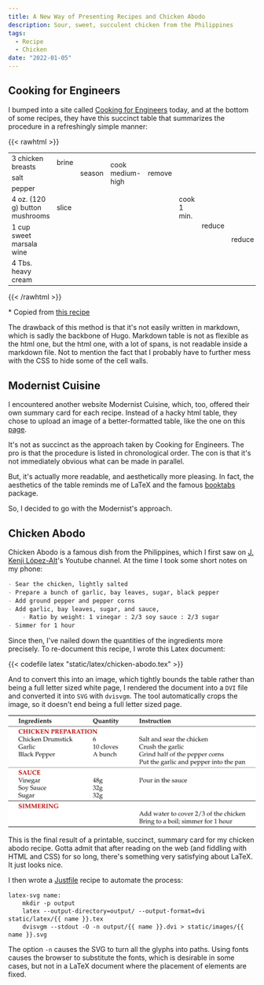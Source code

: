 ```yaml
---
title: A New Way of Presenting Recipes and Chicken Abodo
description: Sour, sweet, succulent chicken from the Philippines
tags:
  - Recipe
  - Chicken
date: "2022-01-05"
---
```


## Cooking for Engineers

I bumped into a site called [Cooking for Engineers](http://www.cookingforengineers.com/) today, and at the bottom of some recipes, they have this succinct table that summarizes the procedure in a refreshingly simple manner:

{{< rawhtml >}}
<table><tbody><tr><td><span itemprop="ingredient" itemscope="" itemtype="http://data-vocabulary.org/RecipeIngredient"><span itemprop="amount">3 chicken</span> <span itemprop="name">breasts</span></span></td><td>brine</td><td rowspan="3">season</td><td rowspan="3" class="vertical">cook medium-high</td><td rowspan="3">remove</td><td colspan="3" rowspan="3" class="righthide"></td><td rowspan="6" class="vertical">coat with sauce</td></tr><tr><td><span itemprop="ingredient" itemscope="" itemtype="http://data-vocabulary.org/RecipeIngredient"><span itemprop="name">salt</span></span></td><td rowspan="2" class="righthide"></td></tr><tr><td><span itemprop="ingredient" itemscope="" itemtype="http://data-vocabulary.org/RecipeIngredient"><span itemprop="name">pepper</span></span></td></tr><tr><td><span itemprop="ingredient" itemscope="" itemtype="http://data-vocabulary.org/RecipeIngredient"><span itemprop="amount">4 oz. (120 g)</span> <span itemprop="name">button mushrooms</span></span></td><td>slice</td><td colspan="3" class="righthide"></td><td>cook 1 min.</td><td rowspan="2" class="vertical">reduce</td><td rowspan="3" class="vertical">reduce</td></tr><tr><td><span itemprop="ingredient" itemscope="" itemtype="http://data-vocabulary.org/RecipeIngredient"><span itemprop="amount">1 cup</span> <span itemprop="name">sweet marsala wine</span></span></td><td colspan="5" class="righthide"></td></tr><tr><td><span itemprop="ingredient" itemscope="" itemtype="http://data-vocabulary.org/RecipeIngredient"><span itemprop="amount">4 Tbs.</span> <span itemprop="name">heavy cream</span></span></td><td colspan="6" class="righthide"></td></tr></tbody></table>
{{< /rawhtml >}}

\* Copied from [this recipe](www.cookingforengineers.com/recipe/59/Chicken-Mushroom-Marsala)

The drawback of this method is that it's not easily written in markdown, which is sadly the backbone of Hugo. Markdown table is not as flexible as the html one, but the html one, with a lot of spans, is not readable inside a markdown file. Not to mention the fact that I probably have to further mess with the CSS to hide some of the cell walls.

## Modernist Cuisine

I encountered another website Modernist Cuisine, which, too, offered their own summary card for each recipe. Instead of a hacky html table, they chose to upload an image of a better-formatted table, like the one on this [page](https://modernistcuisine.com/recipes/hanukkah-short-ribs/).

It's not as succinct as the approach taken by Cooking for Engineers. The pro is that the procedure is listed in chronological order. The con is that it's not immediately obvious what can be made in parallel.

But, it's actually more readable, and aesthetically more pleasing. In fact, the aesthetics of the table reminds me of LaTeX and the famous [booktabs](https://ctan.org/pkg/booktabs) package.

So, I decided to go with the Modernist's approach.

## Chicken Abodo

Chicken Abodo is a famous dish from the Philippines, which I first saw on [J. Kenji López-Alt](http://www.kenjilopezalt.com/)'s Youtube channel. At the time I took some short notes on my phone:

```markdown
- Sear the chicken, lightly salted
- Prepare a bunch of garlic, bay leaves, sugar, black pepper
- Add ground pepper and pepper corns
- Add garlic, bay leaves, sugar, and sauce,
    - Ratio by weight: 1 vinegar : 2/3 soy sauce : 2/3 sugar
- Simmer for 1 hour
```

Since then, I've nailed down the quantities of the ingredients more precisely. To re-document this recipe, I wrote this Latex document:

{{< codefile latex "static/latex/chicken-abodo.tex" >}}

And to convert this into an image, which tightly bounds the table rather than being a full letter sized white page, I rendered the document into a `DVI` file and converted it into `SVG` with `dvisvgm`. The tool automatically crops the image, so it doesn't end being a full letter sized page.

![Recipe Summary for Chicken Abodo](/images/chicken-abodo.svg)

This is the final result of a printable, succinct, summary card for my chicken abodo recipe. Gotta admit that after reading on the web (and fiddling with HTML and CSS) for so long, there's something very satisfying about LaTeX. It just looks nice.

I then wrote a [Justfile](https://github.com/casey/just) recipe to automate the process:

```
latex-svg name:
    mkdir -p output
    latex --output-directory=output/ --output-format=dvi static/latex/{{ name }}.tex
    dvisvgm --stdout -O -n output/{{ name }}.dvi > static/images/{{ name }}.svg
```

The option `-n` causes the SVG to turn all the glyphs into paths. Using fonts causes the browser to substitute the fonts, which is desirable in some cases, but not in a LaTeX document where the placement of elements are fixed.
